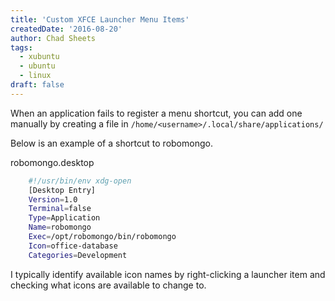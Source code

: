 ```yaml
---
title: 'Custom XFCE Launcher Menu Items'
createdDate: '2016-08-20'
author: Chad Sheets
tags:
  - xubuntu
  - ubuntu
  - linux
draft: false
---
```


When an application fails to register a menu shortcut, you can add one manually by creating a file in `/home/<username>/.local/share/applications/`

Below is an example of a shortcut to robomongo.


robomongo.desktop

```bash
    #!/usr/bin/env xdg-open  
    [Desktop Entry]
    Version=1.0  
    Terminal=false  
    Type=Application  
    Name=robomongo  
    Exec=/opt/robomongo/bin/robomongo  
    Icon=office-database  
    Categories=Development  
```

I typically identify available icon names by right-clicking a launcher item and checking what icons are available to change to.
